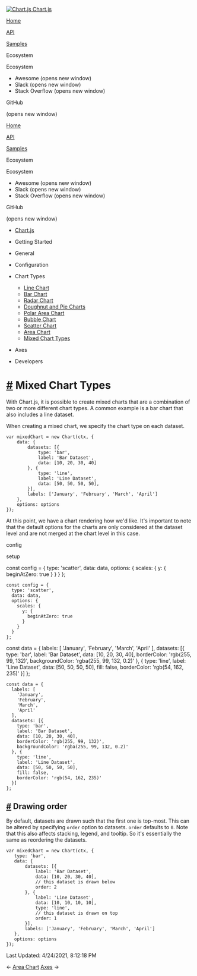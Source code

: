 <a href="/docs/3.2.0/" class="home-link router-link-active"><img src="/docs/3.2.0/favicon.ico" alt="Chart.js" class="logo" /> <span class="site-name can-hide">Chart.js</span></a>

<a href="/docs/3.2.0/" class="nav-link">Home</a>

<a href="/docs/3.2.0/api/" class="nav-link">API</a>

<a href="/docs/3.2.0/samples/" class="nav-link">Samples</a>

<span class="title">Ecosystem</span> <span class="arrow down"></span>

<span class="title">Ecosystem</span> <span class="arrow right"></span>

-   Awesome
    <span class="sr-only">(opens new window)</span>
-   Slack
    <span class="sr-only">(opens new window)</span>
-   Stack Overflow
    <span class="sr-only">(opens new window)</span>

GitHub

<span class="sr-only">(opens new window)</span>

<a href="/docs/3.2.0/" class="nav-link">Home</a>

<a href="/docs/3.2.0/api/" class="nav-link">API</a>

<a href="/docs/3.2.0/samples/" class="nav-link">Samples</a>

<span class="title">Ecosystem</span> <span class="arrow down"></span>

<span class="title">Ecosystem</span> <span class="arrow right"></span>

-   Awesome
    <span class="sr-only">(opens new window)</span>
-   Slack
    <span class="sr-only">(opens new window)</span>
-   Stack Overflow
    <span class="sr-only">(opens new window)</span>

GitHub

<span class="sr-only">(opens new window)</span>

-   <a href="/docs/3.2.0/" class="sidebar-link">Chart.js</a>
-   Getting Started <span class="arrow right"></span>

-   General <span class="arrow right"></span>

-   Configuration <span class="arrow right"></span>

-   Chart Types <span class="arrow down"></span>

    -   <a href="/docs/3.2.0/charts/line.html" class="sidebar-link">Line Chart</a>
    -   <a href="/docs/3.2.0/charts/bar.html" class="sidebar-link">Bar Chart</a>
    -   <a href="/docs/3.2.0/charts/radar.html" class="sidebar-link">Radar Chart</a>
    -   <a href="/docs/3.2.0/charts/doughnut.html" class="sidebar-link">Doughnut and Pie Charts</a>
    -   <a href="/docs/3.2.0/charts/polar.html" class="sidebar-link">Polar Area Chart</a>
    -   <a href="/docs/3.2.0/charts/bubble.html" class="sidebar-link">Bubble Chart</a>
    -   <a href="/docs/3.2.0/charts/scatter.html" class="sidebar-link">Scatter Chart</a>
    -   <a href="/docs/3.2.0/charts/area.html" class="sidebar-link">Area Chart</a>
    -   <a href="/docs/3.2.0/charts/mixed.html" class="active sidebar-link">Mixed Chart Types</a>

-   Axes <span class="arrow right"></span>

-   Developers <span class="arrow right"></span>

<a href="#mixed-chart-types" class="header-anchor">#</a> Mixed Chart Types
==========================================================================

With Chart.js, it is possible to create mixed charts that are a combination of two or more different chart types. A common example is a bar chart that also includes a line dataset.

When creating a mixed chart, we specify the chart type on each dataset.

    var mixedChart = new Chart(ctx, {
        data: {
            datasets: [{
                type: 'bar',
                label: 'Bar Dataset',
                data: [10, 20, 30, 40]
            }, {
                type: 'line',
                label: 'Line Dataset',
                data: [50, 50, 50, 50],
            }],
            labels: ['January', 'February', 'March', 'April']
        },
        options: options
    });

At this point, we have a chart rendering how we'd like. It's important to note that the default options for the charts are only considered at the dataset level and are not merged at the chart level in this case.

config

setup

<a href="https://github.com/chartjs/Chart.js/blob/master/docs/charts/mixed.md" class="code-editor-tool fab fa-github fa-lg" title="View on GitHub"></a>

const config = { type: 'scatter', data: data, options: { scales: { y: { beginAtZero: true } } } };

    const config = {
      type: 'scatter',
      data: data,
      options: {
        scales: {
          y: {
            beginAtZero: true
          }
        }
      }
    };

const data = { labels: \[ 'January', 'February', 'March', 'April' \], datasets: \[{ type: 'bar', label: 'Bar Dataset', data: \[10, 20, 30, 40\], borderColor: 'rgb(255, 99, 132)', backgroundColor: 'rgba(255, 99, 132, 0.2)' }, { type: 'line', label: 'Line Dataset', data: \[50, 50, 50, 50\], fill: false, borderColor: 'rgb(54, 162, 235)' }\] };

    const data = {
      labels: [
        'January',
        'February',
        'March',
        'April'
      ],
      datasets: [{
        type: 'bar',
        label: 'Bar Dataset',
        data: [10, 20, 30, 40],
        borderColor: 'rgb(255, 99, 132)',
        backgroundColor: 'rgba(255, 99, 132, 0.2)'
      }, {
        type: 'line',
        label: 'Line Dataset',
        data: [50, 50, 50, 50],
        fill: false,
        borderColor: 'rgb(54, 162, 235)'
      }]
    };

<a href="#drawing-order" class="header-anchor">#</a> Drawing order
------------------------------------------------------------------

By default, datasets are drawn such that the first one is top-most. This can be altered by specifying `order` option to datasets. `order` defaults to `0`. Note that this also affects stacking, legend, and tooltip. So it's essentially the same as reordering the datasets.

    var mixedChart = new Chart(ctx, {
       type: 'bar',
       data: {
           datasets: [{
               label: 'Bar Dataset',
               data: [10, 20, 30, 40],
               // this dataset is drawn below
               order: 2
           }, {
               label: 'Line Dataset',
               data: [10, 10, 10, 10],
               type: 'line',
               // this dataset is drawn on top
               order: 1
           }],
           labels: ['January', 'February', 'March', 'April']
       },
       options: options
    });

<span class="prefix">Last Updated:</span> <span class="time">4/24/2021, 8:12:18 PM</span>

<span class="prev"> ← <a href="/docs/3.2.0/charts/area.html" class="prev">Area Chart</a> </span> <span class="next"> [Axes](/docs/3.2.0/axes/) → </span>
